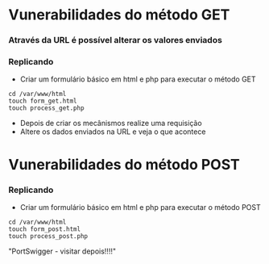# Vunerabilidades do método GET
### Através da URL é possível alterar os valores enviados

### Replicando
- Criar um formulário básico em html e php para executar o método GET
```
cd /var/www/html
touch form_get.html
touch process_get.php
```
- Depois de criar os mecânismos realize uma requisição
- Altere os dados enviados na URL e veja o que acontece

# Vunerabilidades do método POST

### Replicando
- Criar um formulário básico em html e php para executar o método POST
```
cd /var/www/html
touch form_post.html
touch process_post.php
```

"PortSwigger - visitar depois!!!!"
